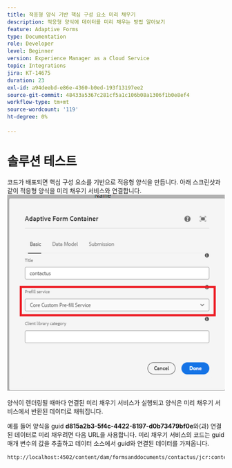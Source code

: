 ```yaml
---
title: 적응형 양식 기반 핵심 구성 요소 미리 채우기
description: 적응형 양식에 데이터를 미리 채우는 방법 알아보기
feature: Adaptive Forms
type: Documentation
role: Developer
level: Beginner
version: Experience Manager as a Cloud Service
topic: Integrations
jira: KT-14675
duration: 23
exl-id: a94deebd-e86e-4360-b0ed-193f13197ee2
source-git-commit: 48433a5367c281cf5a1c106b08a1306f1b0e8ef4
workflow-type: tm+mt
source-wordcount: '119'
ht-degree: 0%

---
```


# 솔루션 테스트

코드가 배포되면 핵심 구성 요소를 기반으로 적응형 양식을 만듭니다. 아래 스크린샷과 같이 적응형 양식을 미리 채우기 서비스와 연결합니다.
![미리 채우기 서비스](assets/pre-fill-service.png)

양식이 렌더링될 때마다 연결된 미리 채우기 서비스가 실행되고 양식은 미리 채우기 서비스에서 반환된 데이터로 채워집니다.

예를 들어 양식을 guid **d815a2b3-5f4c-4422-8197-d0b73479bf0e**&#x200B;와(과) 연결된 데이터로 미리 채우려면 다음 URL을 사용합니다.
미리 채우기 서비스의 코드는 guid 매개 변수의 값을 추출하고 데이터 소스에서 guid와 연결된 데이터를 가져옵니다.

```html
http://localhost:4502/content/dam/formsanddocuments/contactus/jcr:content?wcmmode=disabled&guid=d815a2b3-5f4c-4422-8197-d0b73479bf0e
```

